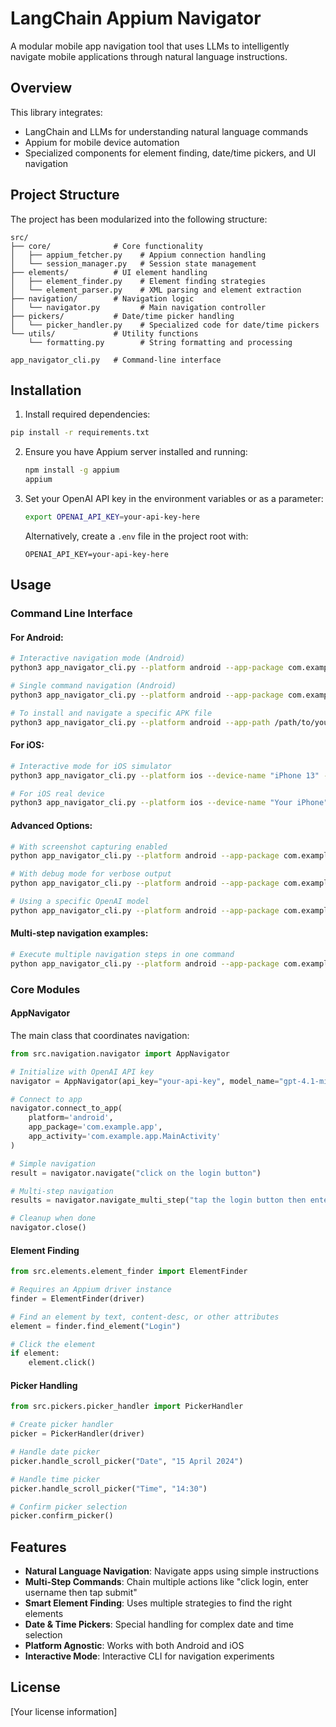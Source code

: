# LangChain Appium Navigator

A modular mobile app navigation tool that uses LLMs to intelligently navigate mobile applications through natural language instructions.

## Overview

This library integrates:

- LangChain and LLMs for understanding natural language commands
- Appium for mobile device automation
- Specialized components for element finding, date/time pickers, and UI navigation

## Project Structure

The project has been modularized into the following structure:

```
src/
├── core/              # Core functionality
│   ├── appium_fetcher.py    # Appium connection handling
│   └── session_manager.py   # Session state management
├── elements/          # UI element handling
│   ├── element_finder.py    # Element finding strategies
│   └── element_parser.py    # XML parsing and element extraction
├── navigation/        # Navigation logic
│   └── navigator.py         # Main navigation controller
├── pickers/           # Date/time picker handling
│   └── picker_handler.py    # Specialized code for date/time pickers
└── utils/             # Utility functions
    └── formatting.py        # String formatting and processing

app_navigator_cli.py   # Command-line interface
```

## Installation

1. Install required dependencies:

```bash
pip install -r requirements.txt
```

2. Ensure you have Appium server installed and running:

   ```bash
   npm install -g appium
   appium
   ```

3. Set your OpenAI API key in the environment variables or as a parameter:
   ```bash
   export OPENAI_API_KEY=your-api-key-here
   ```
   Alternatively, create a `.env` file in the project root with:
   ```
   OPENAI_API_KEY=your-api-key-here
   ```

## Usage

### Command Line Interface

#### For Android:

```bash
# Interactive navigation mode (Android)
python3 app_navigator_cli.py --platform android --app-package com.example.app --app-activity com.example.app.MainActivity --interactive

# Single command navigation (Android)
python3 app_navigator_cli.py --platform android --app-package com.example.app --app-activity com.example.app.MainActivity "click on login button"

# To install and navigate a specific APK file
python3 app_navigator_cli.py --platform android --app-path /path/to/your/app.apk --interactive
```

#### For iOS:

```bash
# Interactive mode for iOS simulator
python3 app_navigator_cli.py --platform ios --device-name "iPhone 13" --platform-version 15.0 --bundle-id com.example.app --interactive

# For iOS real device
python3 app_navigator_cli.py --platform ios --device-name "Your iPhone" --udid YOUR-DEVICE-UDID --bundle-id com.example.app --interactive
```

#### Advanced Options:

```bash
# With screenshot capturing enabled
python app_navigator_cli.py --platform android --app-package com.example.app --app-activity com.example.app.MainActivity --screenshots --interactive

# With debug mode for verbose output
python app_navigator_cli.py --platform android --app-package com.example.app --app-activity com.example.app.MainActivity --debug --interactive

# Using a specific OpenAI model
python app_navigator_cli.py --platform android --app-package com.example.app --app-activity com.example.app.MainActivity --model gpt-4.1-mini --interactive
```

#### Multi-step navigation examples:

```bash
# Execute multiple navigation steps in one command
python app_navigator_cli.py --platform android --app-package com.example.app --app-activity com.example.app.MainActivity "click login then enter username testuser then enter password testpass then click submit"
```

### Core Modules

#### AppNavigator

The main class that coordinates navigation:

```python
from src.navigation.navigator import AppNavigator

# Initialize with OpenAI API key
navigator = AppNavigator(api_key="your-api-key", model_name="gpt-4.1-mini")

# Connect to app
navigator.connect_to_app(
    platform='android',
    app_package='com.example.app',
    app_activity='com.example.app.MainActivity'
)

# Simple navigation
result = navigator.navigate("click on the login button")

# Multi-step navigation
results = navigator.navigate_multi_step("tap the login button then enter username admin then tap login")

# Cleanup when done
navigator.close()
```

#### Element Finding

```python
from src.elements.element_finder import ElementFinder

# Requires an Appium driver instance
finder = ElementFinder(driver)

# Find an element by text, content-desc, or other attributes
element = finder.find_element("Login")

# Click the element
if element:
    element.click()
```

#### Picker Handling

```python
from src.pickers.picker_handler import PickerHandler

# Create picker handler
picker = PickerHandler(driver)

# Handle date picker
picker.handle_scroll_picker("Date", "15 April 2024")

# Handle time picker
picker.handle_scroll_picker("Time", "14:30")

# Confirm picker selection
picker.confirm_picker()
```

## Features

- **Natural Language Navigation**: Navigate apps using simple instructions
- **Multi-Step Commands**: Chain multiple actions like "click login, enter username then tap submit"
- **Smart Element Finding**: Uses multiple strategies to find the right elements
- **Date & Time Pickers**: Special handling for complex date and time selection
- **Platform Agnostic**: Works with both Android and iOS
- **Interactive Mode**: Interactive CLI for navigation experiments

## License

[Your license information]
